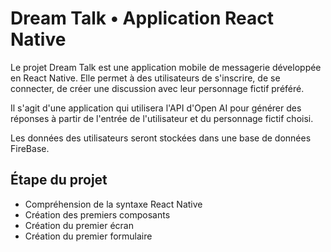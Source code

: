 # Dream Talk • Application React Native

Le projet Dream Talk est une application mobile de messagerie développée
en React Native. Elle permet à des utilisateurs de s'inscrire, 
de se connecter, de créer une discussion avec leur personnage fictif préféré.

Il s'agit d'une application qui utilisera l'API d'Open AI pour générer des réponses
à partir de l'entrée de l'utilisateur et du personnage fictif choisi.

Les données des utilisateurs seront stockées dans une base de données FireBase.

## Étape du projet 

- Compréhension de la syntaxe React Native
- Création des premiers composants
- Création du premier écran
- Création du premier formulaire